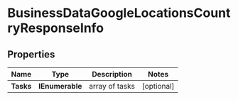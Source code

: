 # BusinessDataGoogleLocationsCountryResponseInfo


## Properties

| Name | Type | Description | Notes |
|------------ | ------------- | ------------- | -------------|
**Tasks** | **IEnumerable<BusinessDataGoogleLocationsCountryTaskInfo>** | array of tasks |[optional]|